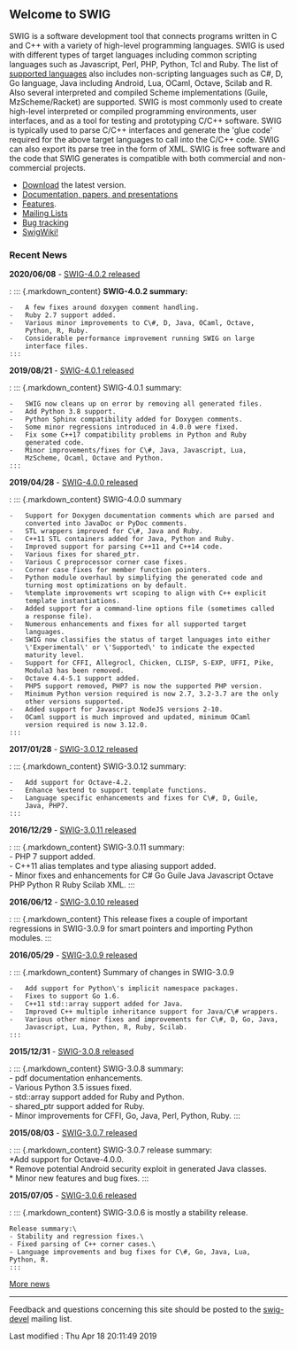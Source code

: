 Welcome to SWIG
---------------

SWIG is a software development tool that connects programs written in C
and C++ with a variety of high-level programming languages. SWIG is used
with different types of target languages including common scripting
languages such as Javascript, Perl, PHP, Python, Tcl and Ruby. The list
of [supported languages](compat.html#SupportedLanguages) also includes
non-scripting languages such as C\#, D, Go language, Java including
Android, Lua, OCaml, Octave, Scilab and R. Also several interpreted and
compiled Scheme implementations (Guile, MzScheme/Racket) are supported.
SWIG is most commonly used to create high-level interpreted or compiled
programming environments, user interfaces, and as a tool for testing and
prototyping C/C++ software. SWIG is typically used to parse C/C++
interfaces and generate the \'glue code\' required for the above target
languages to call into the C/C++ code. SWIG can also export its parse
tree in the form of XML. SWIG is free software and the code that SWIG
generates is compatible with both commercial and non-commercial
projects.

-   [Download](survey.html) the latest version.
-   [Documentation, papers, and presentations](doc.html)
-   [Features](compare.html).
-   [Mailing Lists](mail.html)
-   [Bug tracking](bugs.html)
-   [SwigWiki!](https://github.com/swig/swig/wiki)

### Recent News

**2020/06/08** - [SWIG-4.0.2 released](https://sourceforge.net/p/swig/news/2020/06/swig-402-released/)

:   ::: {.markdown_content}
    **SWIG-4.0.2 summary:**

    -   A few fixes around doxygen comment handling.
    -   Ruby 2.7 support added.
    -   Various minor improvements to C\#, D, Java, OCaml, Octave,
        Python, R, Ruby.
    -   Considerable performance improvement running SWIG on large
        interface files.
    :::

**2019/08/21** - [SWIG-4.0.1 released](https://sourceforge.net/p/swig/news/2019/08/swig-401-released/)

:   ::: {.markdown_content}
    SWIG-4.0.1 summary:

    -   SWIG now cleans up on error by removing all generated files.
    -   Add Python 3.8 support.
    -   Python Sphinx compatibility added for Doxygen comments.
    -   Some minor regressions introduced in 4.0.0 were fixed.
    -   Fix some C++17 compatibility problems in Python and Ruby
        generated code.
    -   Minor improvements/fixes for C\#, Java, Javascript, Lua,
        MzScheme, Ocaml, Octave and Python.
    :::

**2019/04/28** - [SWIG-4.0.0 released](https://sourceforge.net/p/swig/news/2019/04/swig-400-released/)

:   ::: {.markdown_content}
    SWIG-4.0.0 summary

    -   Support for Doxygen documentation comments which are parsed and
        converted into JavaDoc or PyDoc comments.
    -   STL wrappers improved for C\#, Java and Ruby.
    -   C++11 STL containers added for Java, Python and Ruby.
    -   Improved support for parsing C++11 and C++14 code.
    -   Various fixes for shared_ptr.
    -   Various C preprocessor corner case fixes.
    -   Corner case fixes for member function pointers.
    -   Python module overhaul by simplifying the generated code and
        turning most optimizations on by default.
    -   %template improvements wrt scoping to align with C++ explicit
        template instantiations.
    -   Added support for a command-line options file (sometimes called
        a response file).
    -   Numerous enhancements and fixes for all supported target
        languages.
    -   SWIG now classifies the status of target languages into either
        \'Experimental\' or \'Supported\' to indicate the expected
        maturity level.
    -   Support for CFFI, Allegrocl, Chicken, CLISP, S-EXP, UFFI, Pike,
        Modula3 has been removed.
    -   Octave 4.4-5.1 support added.
    -   PHP5 support removed, PHP7 is now the supported PHP version.
    -   Minimum Python version required is now 2.7, 3.2-3.7 are the only
        other versions supported.
    -   Added support for Javascript NodeJS versions 2-10.
    -   OCaml support is much improved and updated, minimum OCaml
        version required is now 3.12.0.
    :::

**2017/01/28** - [SWIG-3.0.12 released](https://sourceforge.net/p/swig/news/2017/01/swig-3012-released/)

:   ::: {.markdown_content}
    SWIG-3.0.12 summary:

    -   Add support for Octave-4.2.
    -   Enhance %extend to support template functions.
    -   Language specific enhancements and fixes for C\#, D, Guile,
        Java, PHP7.
    :::

**2016/12/29** - [SWIG-3.0.11 released](https://sourceforge.net/p/swig/news/2016/12/swig-3011-released/)

:   ::: {.markdown_content}
    SWIG-3.0.11 summary:\
    - PHP 7 support added.\
    - C++11 alias templates and type aliasing support added.\
    - Minor fixes and enhancements for C\# Go Guile Java Javascript
    Octave PHP Python R Ruby Scilab XML.
    :::

**2016/06/12** - [SWIG-3.0.10 released](https://sourceforge.net/p/swig/news/2016/06/swig-3010-released/)

:   ::: {.markdown_content}
    This release fixes a couple of important regressions in SWIG-3.0.9
    for smart pointers and importing Python modules.
    :::

**2016/05/29** - [SWIG-3.0.9 released](https://sourceforge.net/p/swig/news/2016/05/swig-309-released/)

:   ::: {.markdown_content}
    Summary of changes in SWIG-3.0.9

    -   Add support for Python\'s implicit namespace packages.
    -   Fixes to support Go 1.6.
    -   C++11 std::array support added for Java.
    -   Improved C++ multiple inheritance support for Java/C\# wrappers.
    -   Various other minor fixes and improvements for C\#, D, Go, Java,
        Javascript, Lua, Python, R, Ruby, Scilab.
    :::

**2015/12/31** - [SWIG-3.0.8 released](https://sourceforge.net/p/swig/news/2015/12/swig-308-released/)

:   ::: {.markdown_content}
    SWIG-3.0.8 summary:\
    - pdf documentation enhancements.\
    - Various Python 3.5 issues fixed.\
    - std::array support added for Ruby and Python.\
    - shared_ptr support added for Ruby.\
    - Minor improvements for CFFI, Go, Java, Perl, Python, Ruby.
    :::

**2015/08/03** - [SWIG-3.0.7 released](https://sourceforge.net/p/swig/news/2015/08/swig-307-released/)

:   ::: {.markdown_content}
    SWIG-3.0.7 release summary:\
    *Add support for Octave-4.0.0.\
    * Remove potential Android security exploit in generated Java
    classes.\
    \* Minor new features and bug fixes.
    :::

**2015/07/05** - [SWIG-3.0.6 released](https://sourceforge.net/p/swig/news/2015/07/swig-306-released/)

:   ::: {.markdown_content}
    SWIG-3.0.6 is mostly a stability release.

    Release summary:\
    - Stability and regression fixes.\
    - Fixed parsing of C++ corner cases.\
    - Language improvements and bug fixes for C\#, Go, Java, Lua,
    Python, R.
    :::

[More news](news.php)

------------------------------------------------------------------------

Feedback and questions concerning this site should be posted to the
[swig-devel](mail.html) mailing list.

Last modified : Thu Apr 18 20:11:49 2019
